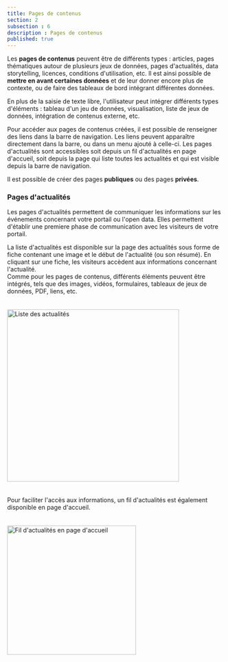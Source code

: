 ```yaml
---
title: Pages de contenus
section: 2
subsection : 6
description : Pages de contenus
published: true
---
```


Les **pages de contenus** peuvent être de différents types&nbsp;: articles, pages thématiques autour de plusieurs jeux de données, pages d'actualités, data storytelling, licences, conditions d'utilisation, etc.  Il est ainsi possible de **mettre en avant certaines données** et de leur donner encore plus de contexte, ou de faire des tableaux de bord intégrant différentes données.

En plus de la saisie de texte libre, l'utilisateur peut intégrer différents types d'éléments&nbsp;: tableau d'un jeu de données, visualisation, liste de jeux de données, intégration de contenus externe, etc.

Pour accéder aux pages de contenus créées, il est possible de renseigner des liens dans la barre de navigation. Les liens peuvent apparaître directement dans la barre, ou dans un menu ajouté à celle-ci. Les pages d'actualités sont accessibles soit depuis un fil d'actualités en page d'accueil, soit depuis la page qui liste toutes les actualités et qui est visible depuis la barre de navigation.

Il est possible de créer des pages **publiques** ou des pages **privées**.

### Pages d'actualités

Les pages d'actualités permettent de communiquer les informations sur les événements concernant votre portail ou l'open&nbsp;data. Elles permettent d'établir une premiere phase de communication avec les visiteurs de votre portail.  

La liste d'actualités est disponible sur la page des actualités sous forme de fiche contenant une image et le début de l'actualité (ou son résumé). En cliquant sur une fiche, les visiteurs accèdent aux informations concernant l'actualité.  
Comme pour les pages de contenus, différents éléments peuvent être intégrés, tels que des images, vidéos, formulaires, tableaux de jeux de données, PDF, liens, etc.

<img src="./images/functional-presentation/actu.jpg"
     height="400" style="margin:20px auto;" alt="Liste des actualités" />

Pour faciliter l'accès aux informations, un fil d'actualités est également disponible en page d'accueil.

<img src="./images/functional-presentation/fil.jpg"
     height="300" style="margin:20px auto;" alt="Fil d'actualités en page d'accueil" />
